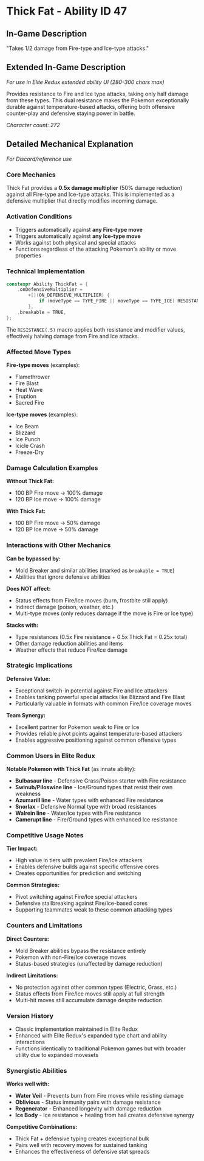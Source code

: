 # Thick Fat - Ability ID 47

## In-Game Description
"Takes 1/2 damage from Fire-type and Ice-type attacks."

## Extended In-Game Description
*For use in Elite Redux extended ability UI (280-300 chars max)*

Provides resistance to Fire and Ice type attacks, taking only half damage from these types. This dual resistance makes the Pokemon exceptionally durable against temperature-based attacks, offering both offensive counter-play and defensive staying power in battle.

*Character count: 272*

## Detailed Mechanical Explanation
*For Discord/reference use*

### Core Mechanics
Thick Fat provides a **0.5x damage multiplier** (50% damage reduction) against all Fire-type and Ice-type attacks. This is implemented as a defensive multiplier that directly modifies incoming damage.

### Activation Conditions
- Triggers automatically against **any Fire-type move**
- Triggers automatically against **any Ice-type move**  
- Works against both physical and special attacks
- Functions regardless of the attacking Pokemon's ability or move properties

### Technical Implementation
```cpp
constexpr Ability ThickFat = {
    .onDefensiveMultiplier =
        +[](ON_DEFENSIVE_MULTIPLIER) {
            if (moveType == TYPE_FIRE || moveType == TYPE_ICE) RESISTANCE(.5);
        },
    .breakable = TRUE,
};
```

The `RESISTANCE(.5)` macro applies both resistance and modifier values, effectively halving damage from Fire and Ice attacks.

### Affected Move Types
**Fire-type moves** (examples):
- Flamethrower
- Fire Blast
- Heat Wave
- Eruption
- Sacred Fire

**Ice-type moves** (examples):
- Ice Beam
- Blizzard
- Ice Punch
- Icicle Crash
- Freeze-Dry

### Damage Calculation Examples
**Without Thick Fat:**
- 100 BP Fire move → 100% damage
- 120 BP Ice move → 100% damage

**With Thick Fat:**
- 100 BP Fire move → 50% damage
- 120 BP Ice move → 50% damage

### Interactions with Other Mechanics

**Can be bypassed by:**
- Mold Breaker and similar abilities (marked as `breakable = TRUE`)
- Abilities that ignore defensive abilities

**Does NOT affect:**
- Status effects from Fire/Ice moves (burn, frostbite still apply)
- Indirect damage (poison, weather, etc.)
- Multi-type moves (only reduces damage if the move is Fire or Ice type)

**Stacks with:**
- Type resistances (0.5x Fire resistance + 0.5x Thick Fat = 0.25x total)
- Other damage reduction abilities and items
- Weather effects that reduce Fire/Ice damage

### Strategic Implications

**Defensive Value:**
- Exceptional switch-in potential against Fire and Ice attackers
- Enables tanking powerful special attacks like Blizzard and Fire Blast
- Particularly valuable in formats with common Fire/Ice coverage moves

**Team Synergy:**
- Excellent partner for Pokemon weak to Fire or Ice
- Provides reliable pivot points against temperature-based attackers
- Enables aggressive positioning against common offensive types

### Common Users in Elite Redux
**Notable Pokemon with Thick Fat** (as innate ability):
- **Bulbasaur line** - Defensive Grass/Poison starter with Fire resistance
- **Swinub/Piloswine line** - Ice/Ground types that resist their own weakness
- **Azumarill line** - Water types with enhanced Fire resistance
- **Snorlax** - Defensive Normal type with broad resistances
- **Walrein line** - Water/Ice types with Fire resistance
- **Camerupt line** - Fire/Ground types with enhanced Ice resistance

### Competitive Usage Notes

**Tier Impact:**
- High value in tiers with prevalent Fire/Ice attackers
- Enables defensive builds against specific offensive cores
- Creates opportunities for prediction and switching

**Common Strategies:**
- Pivot switching against Fire/Ice special attackers
- Defensive stallbreaking against Fire/Ice-based cores
- Supporting teammates weak to these common attacking types

### Counters and Limitations

**Direct Counters:**
- Mold Breaker abilities bypass the resistance entirely
- Pokemon with non-Fire/Ice coverage moves
- Status-based strategies (unaffected by damage reduction)

**Indirect Limitations:**
- No protection against other common types (Electric, Grass, etc.)
- Status effects from Fire/Ice moves still apply at full strength
- Multi-hit moves still accumulate damage despite reduction

### Version History
- Classic implementation maintained in Elite Redux
- Enhanced with Elite Redux's expanded type chart and ability interactions
- Functions identically to traditional Pokemon games but with broader utility due to expanded movesets

### Synergistic Abilities
**Works well with:**
- **Water Veil** - Prevents burn from Fire moves while resisting damage
- **Oblivious** - Status immunity pairs with damage resistance
- **Regenerator** - Enhanced longevity with damage reduction
- **Ice Body** - Ice resistance + healing from hail creates defensive synergy

**Competitive Combinations:**
- Thick Fat + defensive typing creates exceptional bulk
- Pairs well with recovery moves for sustained tanking
- Enhances the effectiveness of defensive stat spreads